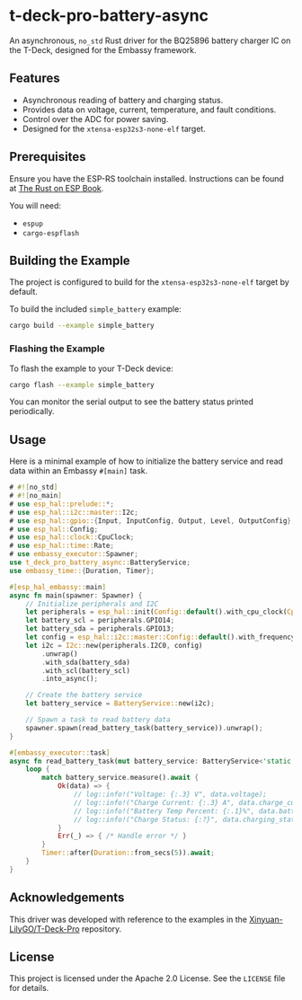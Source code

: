 # t-deck-pro-battery-async

An asynchronous, `no_std` Rust driver for the BQ25896 battery charger IC on the T-Deck, designed for the Embassy framework.

## Features

*   Asynchronous reading of battery and charging status.
*   Provides data on voltage, current, temperature, and fault conditions.
*   Control over the ADC for power saving.
*   Designed for the `xtensa-esp32s3-none-elf` target.

## Prerequisites

Ensure you have the ESP-RS toolchain installed. Instructions can be found at [The Rust on ESP Book](https://esp-rs.github.io/book/).

You will need:
*   `espup`
*   `cargo-espflash`

## Building the Example

The project is configured to build for the `xtensa-esp32s3-none-elf` target by default.

To build the included `simple_battery` example:

```bash
cargo build --example simple_battery
```

### Flashing the Example

To flash the example to your T-Deck device:

```bash
cargo flash --example simple_battery
```

You can monitor the serial output to see the battery status printed periodically.

## Usage

Here is a minimal example of how to initialize the battery service and read data within an Embassy `#[main]` task.

```rust
# #![no_std]
# #![no_main]
# use esp_hal::prelude::*;
# use esp_hal::i2c::master::I2c;
# use esp_hal::gpio::{Input, InputConfig, Output, Level, OutputConfig};
# use esp_hal::Config;
# use esp_hal::clock::CpuClock;
# use esp_hal::time::Rate;
# use embassy_executor::Spawner;
use t_deck_pro_battery_async::BatteryService;
use embassy_time::{Duration, Timer};

#[esp_hal_embassy::main]
async fn main(spawner: Spawner) {
    // Initialize peripherals and I2C
    let peripherals = esp_hal::init(Config::default().with_cpu_clock(CpuClock::max()));
    let battery_scl = peripherals.GPIO14;
    let battery_sda = peripherals.GPIO13;
    let config = esp_hal::i2c::master::Config::default().with_frequency(Rate::from_khz(100));
    let i2c = I2c::new(peripherals.I2C0, config)
        .unwrap()
        .with_sda(battery_sda)
        .with_scl(battery_scl)
        .into_async();

    // Create the battery service
    let battery_service = BatteryService::new(i2c);

    // Spawn a task to read battery data
    spawner.spawn(read_battery_task(battery_service)).unwrap();
}

#[embassy_executor::task]
async fn read_battery_task(mut battery_service: BatteryService<'static, I2c<'static, esp_hal::Async>, esp_hal::i2c::master::Error>) {
    loop {
        match battery_service.measure().await {
            Ok(data) => {
                // log::info!("Voltage: {:.3} V", data.voltage);
                // log::info!("Charge Current: {:.3} A", data.charge_current);
                // log::info!("Battery Temp Percent: {:.1}%", data.battery_temp_percent);
                // log::info!("Charge Status: {:?}", data.charging_status);
            }
            Err(_) => { /* Handle error */ }
        }
        Timer::after(Duration::from_secs(5)).await;
    }
}
```

## Acknowledgements

This driver was developed with reference to the examples in the [Xinyuan-LilyGO/T-Deck-Pro](https://github.com/Xinyuan-LilyGO/T-Deck-Pro.git) repository.

## License

This project is licensed under the Apache 2.0 License. See the `LICENSE` file for details.
